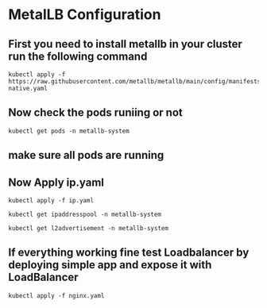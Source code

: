 # MetalLB Configuration
## First you need to install metallb in your cluster run the following command
```
kubectl apply -f https://raw.githubusercontent.com/metallb/metallb/main/config/manifests/metallb-native.yaml
```
## Now check the pods runiing or not
```
kubectl get pods -n metallb-system
```
## make sure all pods are running
## Now Apply ip.yaml
```
kubectl apply -f ip.yaml
```
```
kubectl get ipaddresspool -n metallb-system
```
```
kubectl get l2advertisement -n metallb-system
```
## If everything working fine test Loadbalancer by deploying simple app and expose it with LoadBalancer
```
kubectl apply -f nginx.yaml
```
